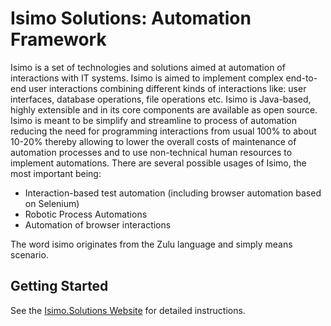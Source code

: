 # Isimo Solutions: Automation Framework

Isimo is a set of technologies and solutions aimed at automation of interactions with IT systems. Isimo is aimed to implement complex end-to-end user interactions combining different kinds of interactions like: user interfaces, database operations, file operations etc. Isimo is Java-based, highly extensible and in its core components are available as open source. Isimo is meant to be simplify and streamline to process of automation reducing the need for programming interactions from usual 100% to about 10-20% thereby allowing to lower the overall costs of maintenance of automation processes and to use non-technical human resources to implement automations. There are several possible usages of Isimo, the most important being:
- Interaction-based test automation (including browser automation based on Selenium)
- Robotic Process Automations
- Automation of browser interactions

The word isimo originates from the Zulu language and simply means scenario.

## Getting Started
See the [Isimo.Solutions Website](https://isimo.solutions/getting-started) for detailed instructions.